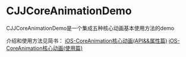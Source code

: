 # CJJCoreAnimationDemo
CJJCoreAnimationDemo是一个集成五种核心动画基本使用方法的demo

介绍和使用方法见简书：
[iOS-CoreAnimation核心动画(API&&属性篇)](https://www.jianshu.com/p/38662227538c)
[iOS-CoreAnimation核心动画(使用篇)](https://www.jianshu.com/p/80a6166a3f2f)

